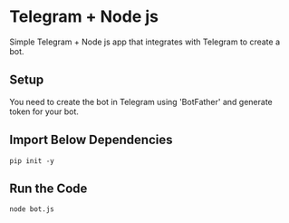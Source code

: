 # Telegram + Node js
Simple Telegram + Node js app that integrates with Telegram to create a bot.

## Setup
You need to create the bot in Telegram using 'BotFather' and generate token for your bot.

## Import Below Dependencies
`pip init -y`

## Run the Code
`node bot.js`
